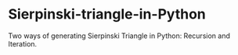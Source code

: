 # Sierpinski-triangle-in-Python
Two ways of generating Sierpinski Triangle in Python: Recursion and Iteration.

